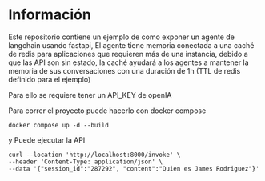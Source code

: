 # Información

Este repositorio contiene un ejemplo de como exponer un agente de langchain usando fastapi,
El agente tiene memoria conectada a una caché de redis para aplicaciones que requieren más de una 
instancia, debido a que las API son sin estado, la caché ayudará a los agentes a mantener la memoria
de sus conversaciones con una duración de 1h (TTL de redis definido para el ejemplo)

Para ello se requiere tener un API_KEY de openIA


Para correr el proyecto puede hacerlo con docker compose

```
docker compose up -d --build
```


y Puede ejecutar la API

```
curl --location 'http://localhost:8000/invoke' \
--header 'Content-Type: application/json' \
--data '{"session_id":"287292", "content":"Quien es James Rodriguez"}'
```